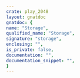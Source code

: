 ```yaml
---
crate: play_2048
layout: gnatdoc
gnatdoc: {
name: "Storage",
qualified_name: "Storage",
signature: "storage",
enclosing: "",
is_private: false,
documentation: "",
documentation_snippet: "",
}
---
```

